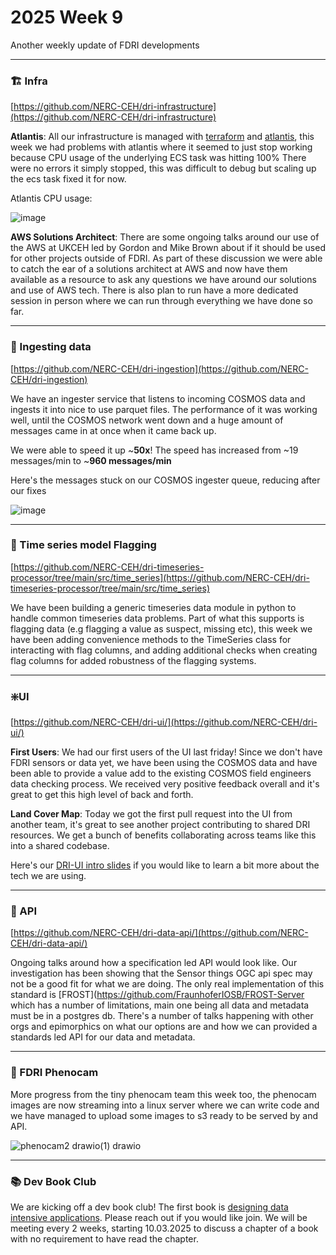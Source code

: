 # 2025 Week 9

Another weekly update of FDRI developments

---

### 🏗️ Infra
[https://github.com/NERC-CEH/dri-infrastructure](https://github.com/NERC-CEH/dri-infrastructure)

**Atlantis**: All our infrastructure is managed with [terraform](https://www.terraform.io/) and [atlantis](https://www.runatlantis.io/), this week we had problems with atlantis where it seemed to just stop working because CPU usage of the underlying ECS task was hitting 100%
There were no errors it simply stopped, this was difficult to debug but scaling up the ecs task fixed it for now.

Atlantis CPU usage:

![image](https://github.com/user-attachments/assets/51ac9690-4947-49d5-9c09-bea57734d8a3)


**AWS Solutions Architect**: There are some ongoing talks around our use of the AWS at UKCEH led by Gordon and Mike Brown about if it should be used for other projects outside of FDRI. As part of these discussion we were able to catch the ear of a solutions architect at AWS
and now have them available as a resource to ask any questions we have around our solutions and use of AWS tech. There is also plan to run have a more dedicated session in person where we can run through everything we have done so far.

---

### 🥫 Ingesting data
[https://github.com/NERC-CEH/dri-ingestion](https://github.com/NERC-CEH/dri-ingestion)

We have an ingester service that listens to incoming COSMOS data and ingests it into nice to use parquet files. The performance of it was working well, until the COSMOS network went down and a huge amount of messages came in at once when it came back up. 

We were able to speed it up ~**50x**! The speed has increased from ~19 messages/min to ~**960 messages/min**

Here's the messages stuck on our COSMOS ingester queue, reducing after our fixes

![image](https://github.com/user-attachments/assets/33b9087d-8a93-40e6-8053-e1d6fa15eafa)

---

### 🏁 Time series model Flagging
[https://github.com/NERC-CEH/dri-timeseries-processor/tree/main/src/time_series](https://github.com/NERC-CEH/dri-timeseries-processor/tree/main/src/time_series)

We have been building a generic timeseries data module in python to handle common timeseries data problems. Part of what this supports is flagging data (e.g flagging a value as suspect, missing etc), this week we have been adding convenience methods to the TimeSeries class for interacting with flag columns, and adding additional checks when creating flag columns for added robustness of the flagging systems. 

---
### ❇️UI
[https://github.com/NERC-CEH/dri-ui/](https://github.com/NERC-CEH/dri-ui/)

**First Users**: We had our first users of the UI last friday! Since we don't have FDRI sensors or data yet, we have been using the COSMOS data and have been able to provide a value add to the existing COSMOS field engineers data checking process. We received very positive feedback overall and it's great to get this high level of back and forth.

**Land Cover Map**: Today we got the first pull request into the UI from another team, it's great to see another project contributing to shared DRI resources. We get a bunch of benefits collaborating across teams like this into a shared codebase.


Here's our [DRI-UI intro slides](https://nerc-ceh.github.io/fdri_words/timeseries/dri-ui-intro-slides.html) if you would like to learn a bit more about the tech we are using.

---

### 📃 API
[https://github.com/NERC-CEH/dri-data-api/](https://github.com/NERC-CEH/dri-data-api/)

Ongoing talks around how a specification led API would look like. Our investigation has been showing that the Sensor things OGC api spec may not be a good fit for what we are doing. The only real implementation of this standard is [FROST](https://github.com/FraunhoferIOSB/FROST-Server
which has a number of limitations, main one being all data and metadata must be in a postgres db. There's a number of talks happening with other orgs and epimorphics on what our options are and how we can provided a standards led API for our data and metadata.

--- 

### 📸 FDRI Phenocam

More progress from the tiny phenocam team this week too, the phenocam images are now streaming into a linux server where we can write code and we have managed to upload some images to s3 ready to be served by and API.

![phenocam2 drawio(1) drawio](https://github.com/user-attachments/assets/bb77cc49-a5ce-4bfb-bbd5-8e2e78b81346)

---

### 📚 Dev Book Club
We are kicking off a dev book club! The first book is [designing data intensive applications](https://www.oreilly.com/library/view/designing-data-intensive-applications/9781491903063/). Please reach out if you would like join.
We will be meeting every 2 weeks, starting 10.03.2025 to discuss a chapter of a book with no requirement to have read the chapter.
